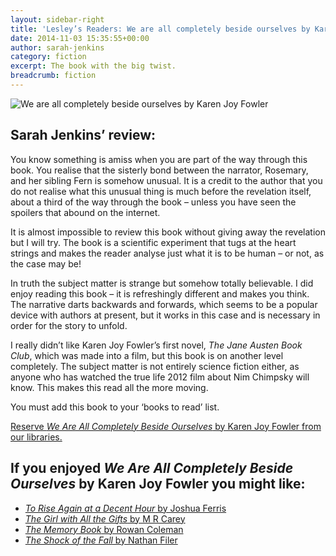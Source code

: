 ```yaml
---
layout: sidebar-right
title: 'Lesley’s Readers: We are all completely beside ourselves by Karen Joy Fowler'
date: 2014-11-03 15:35:55+00:00
author: sarah-jenkins
category: fiction
excerpt: The book with the big twist.
breadcrumb: fiction
---
```

![We are all completely beside ourselves by Karen Joy Fowler](/images/featured/featured-we-are-all-completely-beside-ourselves.jpg)

## Sarah Jenkins&#8217; review:

You know something is amiss when you are part of the way through this book. You realise that the sisterly bond between the narrator, Rosemary, and her sibling Fern is somehow unusual. It is a credit to the author that you do not realise what this unusual thing is much before the revelation itself, about a third of the way through the book &#8211; unless you have seen the spoilers that abound on the internet.

It is almost impossible to review this book without giving away the revelation but I will try. The book is a scientific experiment that tugs at the heart strings and makes the reader analyse just what it is to be human &#8211; or not, as the case may be!

In truth the subject matter is strange but somehow totally believable. I did enjoy reading this book &#8211; it is refreshingly different and makes you think. The narrative darts backwards and forwards, which seems to be a popular device with authors at present, but it works in this case and is necessary in order for the story to unfold.

I really didn’t like Karen Joy Fowler’s first novel, <cite>The Jane Austen Book Club</cite>, which was made into a film, but this book is on another level completely. The subject matter is not entirely science fiction either, as anyone who has watched the true life 2012 film about Nim Chimpsky will know. This makes this read all the more moving.

You must add this book to your &#8216;books to read&#8217; list.

[Reserve <cite>We Are All Completely Beside Ourselves</cite> by Karen Joy Fowler from our libraries.](http://suffolk.spydus.co.uk/cgi-bin/spydus.exe/ENQ/OPAC/BIBENQ/20606477?QRY=CTIBIB%3C%20IRN(32043156)&QRYTEXT=We%20are%20all%20completely%20beside%20ourselves)

## If you enjoyed <cite>We Are All Completely Beside Ourselves</cite> by Karen Joy Fowler you might like:

* [<cite>To Rise Again at a Decent Hour</cite> by Joshua Ferris](http://suffolk.spydus.co.uk/cgi-bin/spydus.exe/ENQ/OPAC/BIBENQ?ENTRY_NAME=TI&ENTRY=to+rise+again+at+a+decent+hour&ENTRY1_OPER=%2B&ENTRY2_NAME=AU&ENTRY2=&ENTRY2_TYPE=K&ENTRY3_NAME=SU&ENTRY3=&ENTRY_TYPE=K&ENTRY3_OPER=%2B&NRECS=20&SORTS=HBT.SOVR&SEARCH_FORM=%2Fcgi-bin%2Fspydus.exe%2FMSGTRN%2FOPAC%2FBSEARCH&CF=GEN&GQ=to+rise+again+at+a+decent+hour)
* [<cite>The Girl with All the Gifts</cite> by M R Carey](http://suffolk.spydus.co.uk/cgi-bin/spydus.exe/ENQ/OPAC/BIBENQ?ENTRY_NAME=TI&ENTRY=the+girl+with+all+the+gifts&ENTRY1_OPER=%2B&ENTRY2_NAME=AU&ENTRY2=&ENTRY2_TYPE=K&ENTRY3_NAME=SU&ENTRY3=&ENTRY_TYPE=K&ENTRY3_OPER=%2B&NRECS=20&SORTS=HBT.SOVR&SEARCH_FORM=%2Fcgi-bin%2Fspydus.exe%2FMSGTRN%2FOPAC%2FBSEARCH&CF=GEN&GQ=the+girl+with+all+the+gifts)
* [<cite>The Memory Book</cite> by Rowan Coleman](http://suffolk.spydus.co.uk/cgi-bin/spydus.exe/ENQ/OPAC/BIBENQ?ENTRY_NAME=TI&ENTRY=the+memory+book&ENTRY1_OPER=%2B&ENTRY2_NAME=AU&ENTRY2=rowan+coleman&ENTRY2_TYPE=K&ENTRY3_NAME=SU&ENTRY3=&ENTRY_TYPE=K&ENTRY3_OPER=%2B&NRECS=20&SORTS=HBT.SOVR&SEARCH_FORM=%2Fcgi-bin%2Fspydus.exe%2FMSGTRN%2FOPAC%2FBSEARCH&CF=GEN&GQ=the+memory+book)
* [<cite>The Shock of the Fall</cite> by Nathan Filer](http://suffolk.spydus.co.uk/cgi-bin/spydus.exe/ENQ/OPAC/BIBENQ?ENTRY_NAME=TI&ENTRY=the+shock+of+the+fall&ENTRY1_OPER=%2B&ENTRY2_NAME=AU&ENTRY2=&ENTRY2_TYPE=K&ENTRY3_NAME=SU&ENTRY3=&ENTRY_TYPE=K&ENTRY3_OPER=%2B&NRECS=20&SORTS=HBT.SOVR&SEARCH_FORM=%2Fcgi-bin%2Fspydus.exe%2FMSGTRN%2FOPAC%2FBSEARCH&CF=GEN&GQ=the+shock+of+the+fall)
